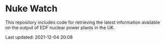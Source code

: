 # Nuke Watch

This repository includes code for retrieving the latest information available on the output of EDF nuclear power plants in the UK.

Last updated: 2021-12-04 20:08